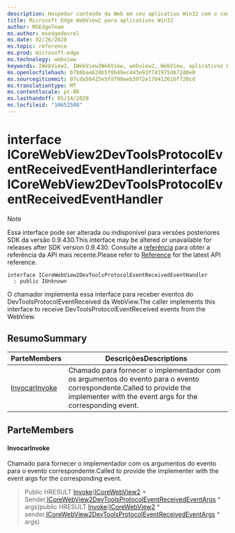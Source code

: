 ```yaml
---
description: Hospedar conteúdo da Web em seu aplicativo Win32 com o controle WebView2 do Microsoft Edge
title: Microsoft Edge WebView2 para aplicativos Win32
author: MSEdgeTeam
ms.author: msedgedevrel
ms.date: 02/26/2020
ms.topic: reference
ms.prod: microsoft-edge
ms.technology: webview
keywords: IWebView2, IWebView2WebView, webview2, WebView, aplicativos Win32, Win32, Edge, ICoreWebView2, ICoreWebView2Host, controle do navegador, HTML Edge
ms.openlocfilehash: b786bae624b5f0649ec443e93f741975d672d0e0
ms.sourcegitcommit: 07cda56425e5fdf90eeb3972e17041261bf720cd
ms.translationtype: MT
ms.contentlocale: pt-BR
ms.lasthandoff: 05/14/2020
ms.locfileid: "10652508"
---
```

# <span data-ttu-id="d4884-104">interface ICoreWebView2DevToolsProtocolEventReceivedEventHandler</span><span class="sxs-lookup"><span data-stu-id="d4884-104">interface ICoreWebView2DevToolsProtocolEventReceivedEventHandler</span></span> 

> [!NOTE]
> <span data-ttu-id="d4884-105">Essa interface pode ser alterada ou indisponível para versões posteriores SDK da versão 0.9.430.</span><span class="sxs-lookup"><span data-stu-id="d4884-105">This interface may be altered or unavailable for releases after SDK version 0.9.430.</span></span> <span data-ttu-id="d4884-106">Consulte a [referência](../../../webview2-api-reference.md) para obter a referência da API mais recente.</span><span class="sxs-lookup"><span data-stu-id="d4884-106">Please refer to [Reference](../../../webview2-api-reference.md) for the latest API reference.</span></span>

```
interface ICoreWebView2DevToolsProtocolEventReceivedEventHandler
  : public IUnknown
```

<span data-ttu-id="d4884-107">O chamador implementa essa interface para receber eventos do DevToolsProtocolEventReceived da WebView.</span><span class="sxs-lookup"><span data-stu-id="d4884-107">The caller implements this interface to receive DevToolsProtocolEventReceived events from the WebView.</span></span>

## <span data-ttu-id="d4884-108">Resumo</span><span class="sxs-lookup"><span data-stu-id="d4884-108">Summary</span></span>

 <span data-ttu-id="d4884-109">Parte</span><span class="sxs-lookup"><span data-stu-id="d4884-109">Members</span></span>                        | <span data-ttu-id="d4884-110">Descrições</span><span class="sxs-lookup"><span data-stu-id="d4884-110">Descriptions</span></span>
--------------------------------|---------------------------------------------
[<span data-ttu-id="d4884-111">Invocar</span><span class="sxs-lookup"><span data-stu-id="d4884-111">Invoke</span></span>](#invoke) | <span data-ttu-id="d4884-112">Chamado para fornecer o implementador com os argumentos do evento para o evento correspondente.</span><span class="sxs-lookup"><span data-stu-id="d4884-112">Called to provide the implementer with the event args for the corresponding event.</span></span>

## <span data-ttu-id="d4884-113">Parte</span><span class="sxs-lookup"><span data-stu-id="d4884-113">Members</span></span>

#### <span data-ttu-id="d4884-114">Invocar</span><span class="sxs-lookup"><span data-stu-id="d4884-114">Invoke</span></span> 

<span data-ttu-id="d4884-115">Chamado para fornecer o implementador com os argumentos do evento para o evento correspondente.</span><span class="sxs-lookup"><span data-stu-id="d4884-115">Called to provide the implementer with the event args for the corresponding event.</span></span>

> <span data-ttu-id="d4884-116">Public HRESULT [Invoke](#invoke)([ICoreWebView2](ICoreWebView2.md) \* Sender,[ICoreWebView2DevToolsProtocolEventReceivedEventArgs](ICoreWebView2DevToolsProtocolEventReceivedEventArgs.md) \* args)</span><span class="sxs-lookup"><span data-stu-id="d4884-116">public HRESULT [Invoke](#invoke)([ICoreWebView2](ICoreWebView2.md) \* sender,[ICoreWebView2DevToolsProtocolEventReceivedEventArgs](ICoreWebView2DevToolsProtocolEventReceivedEventArgs.md) \* args)</span></span>

